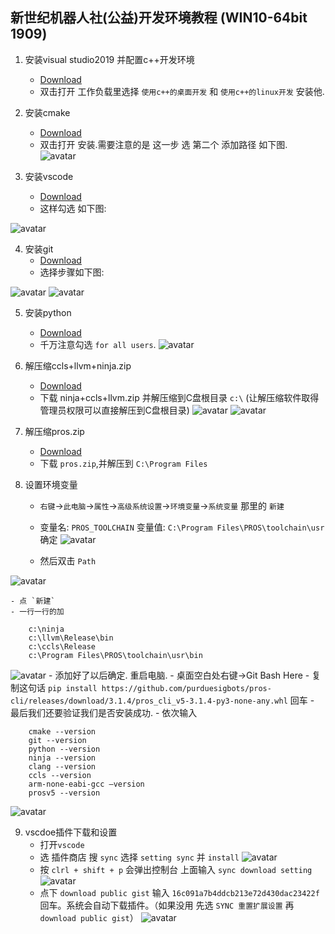 ## 新世纪机器人社(公益)开发环境教程 (WIN10-64bit 1909)
1. 安装visual studio2019 并配置c++开发环境
    - [Download](https://github.com/3038922/new_century_robotics/releases/download/v1.0/vs_community__1171082560.1567069112.exe)
    - 双击打开 工作负载里选择 `使用c++的桌面开发` 和 `使用c++的linux开发` 安装他.

2. 安装cmake
    - [Download](https://github.com/3038922/new_century_robotics/releases/download/v1.0/cmake-3.16.2-win64-x64.msi)
    - 双击打开 安装.需要注意的是 这一步 选 第二个 添加路径 如下图.
![avatar](./pic/1.cmake.jpg)

3. 安装vscode
    - [Download](https://github.com/3038922/new_century_robotics/releases/download/v1.0/VSCodeUserSetup-x64-1.41.1.exe)
    - 这样勾选 如下图:

![avatar](./pic/2.vscode.jpg)

4. 安装git
    - [Download](https://github.com/3038922/new_century_robotics/releases/download/v1.0/Git-2.24.1.2-64-bit.exe)
    - 选择步骤如下图:

![avatar](./pic/3.git-1.jpg)
![avatar](./pic/3.git-2.jpg)

5. 安装python
    - [Download](https://github.com/3038922/new_century_robotics/releases/download/v1.0/python-3.8.1-amd64.exe)
    - 千万注意勾选 `for all users`.
![avatar](./pic/4.python.jpg)

6. 解压缩ccls+llvm+ninja.zip
    - [Download](https://github.com/3038922/new_century_robotics/releases/download/v1.0/ninja+ccls+llvm.zip)
    - 下载 ninja+ccls+llvm.zip 并解压缩到C盘根目录 `c:\` (让解压缩软件取得管理员权限可以直接解压到C盘根目录)
![avatar](./pic/5.ccls+llvm+ninja-1.jpg)
![avatar](./pic/5.ccls+llvm+ninja-2.jpg)

7. 解压缩pros.zip
    - [Download](https://github.com/3038922/new_century_robotics/releases/download/v1.0/PROS.zip)
    - 下载 `pros.zip`,并解压到 `C:\Program Files`

8. 设置环境变量
    - `右键`->`此电脑`->`属性`->`高级系统设置`->`环境变量`->`系统变量` 那里的 `新建`
    - 变量名: `PROS_TOOLCHAIN` 变量值: `C:\Program Files\PROS\toolchain\usr` 确定
![avatar](./pic/7.环境变量-1.jpg)

    - 然后双击 `Path`

![avatar](./pic/7.环境变量-2.jpg)

    - 点 `新建`
    - 一行一行的加
```
    c:\ninja
    c:\llvm\Release\bin
    c:\ccls\Release
    c:\Program Files\PROS\toolchain\usr\bin
```
![avatar](./pic/7.环境变量-3.jpg)
    - 添加好了以后确定. 重启电脑.
    - 桌面空白处右键->Git Bash Here
    - 复制这句话 `pip install https://github.com/purduesigbots/pros-cli/releases/download/3.1.4/pros_cli_v5-3.1.4-py3-none-any.whl` 回车
    - 最后我们还要验证我们是否安装成功.
    - 依次输入
```
    cmake --version
    git --version
    python --version
    ninja --version
    clang --version
    ccls --version
    arm-none-eabi-gcc –version
    prosv5 --version
```
![avatar](./pic/7.环境变量-4.jpg)

9. vscdoe插件下载和设置
    - 打开`vscode`
    - 选 插件商店 搜 `sync` 选择 `setting sync` 并 `install`
![avatar](./pic/8.vscode-1.jpg)
    - 按 `clrl + shift + p` 会弹出控制台 上面输入 `sync download setting`
![avatar](./pic/8.vscode-2.jpg)
    - 点下 `download public gist` 输入 `16c091a7b4ddcb213e72d430dac23422f` 回车。系统会自动下载插件。（如果没用 先选 `SYNC 重置扩展设置` 再 `download public gist`）
![avatar](./pic/8.vscode-3.jpg)